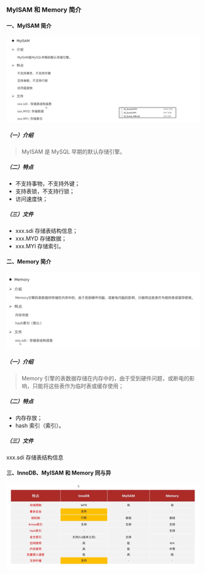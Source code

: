 ### MyISAM 和 Memory 简介
#### 一、MyISAM 简介
![](./imgs/MySIAM-intro.png)

##### （一）介绍
> MyISAM 是 MySQL 早期的默认存储引擎。

##### （二）特点
- 不支持事物，不支持外键；
- 支持表锁，不支持行锁；
- 访问速度快；

##### （三）文件
- xxx.sdi 存储表结构信息；
- xxx.MYD 存储数据；
- xxx.MYI 存储索引。

#### 二、Memory 简介
![](./imgs/Memory-intro.png)
##### （一）介绍
> Memory 引擎的表数据存储在内存中的，由于受到硬件问题，或断电的影响，只能将这些表作为临时表或缓存使用；

##### （二）特点
- 内存存放；
- hash 索引（索引）。

##### （三）文件
xxx.sdi 存储表结构信息

#### 三、InnoDB、MyISAM 和 Memory 同与异
![](./imgs/diff.png)